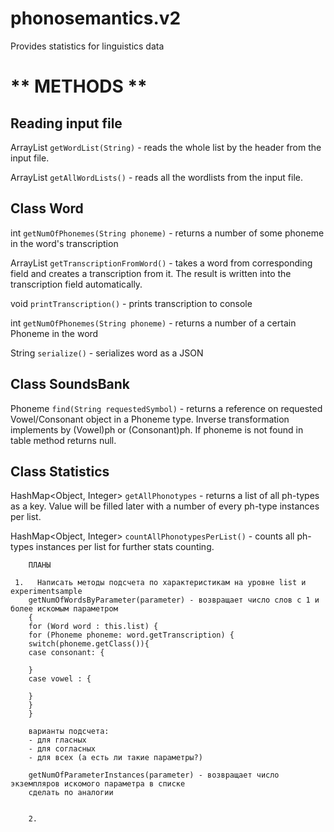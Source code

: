 # phonosemantics.v2
Provides statistics for linguistics data

** METHODS **
===

Reading input file
------

ArrayList<Word> `getWordList(String)` - reads the whole list by the header from the input file.

ArrayList<Word> `getAllWordLists()` - reads all the wordlists from the input file.








Class Word
------

int `getNumOfPhonemes(String phoneme)` - returns a number of some phoneme in the word's transcription

ArrayList<Phoneme> `getTranscriptionFromWord()` - takes a word from corresponding field and creates a transcription from it.
        The result is written into the transcription field automatically.

void `printTranscription()` - prints transcription to console

int `getNumOfPhonemes(String phoneme)` - returns a number of a certain Phoneme in the word

String `serialize()` - serializes word as a JSON



Class SoundsBank
-----

Phoneme `find(String requestedSymbol)` - returns a reference on requested Vowel/Consonant object in a Phoneme type.
        Inverse transformation implements by (Vowel)ph or (Consonant)ph.
        If phoneme is not found in table method returns null.


Class Statistics
-----

HashMap<Object, Integer> `getAllPhonotypes` - returns a list of all ph-types as a key. 
        Value will be filled later with a number of every ph-type instances per list.
        
HashMap<Object, Integer> `countAllPhonotypesPerList()` - counts all ph-types instances per list for further stats counting. 




        ПЛАНЫ

     1.   Написать методы подсчета по характеристикам на уровне list и experimentsample
        getNumOfWordsByParameter(parameter) - возвращает число слов с 1 и более искомым параметром
        {
        for (Word word : this.list) {
        for (Phoneme phoneme: word.getTranscription) {
        switch(phoneme.getClass()){
        case consonant: {

        }
        case vowel : {

        }
        }
        }

        варианты подсчета:
        - для гласных
        - для согласных
        - для всех (а есть ли такие параметры?)

        getNumOfParameterInstances(parameter) - возвращает число экземпляров искомого параметра в списке
        сделать по аналогии


        2.
